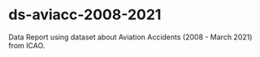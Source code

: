 # ds-aviacc-2008-2021
Data Report using dataset about Aviation Accidents (2008 - March 2021) from ICAO.
